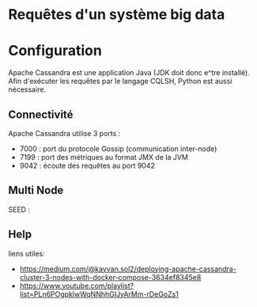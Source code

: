 # Requêtes d'un système big data

# Configuration
Apache Cassandra est une application Java (JDK doit donc e^tre installé). 
Afin d'exécuter les requêtes par le langage CQLSH, Python est aussi nécessaire.
## Connectivité 
Apache Cassandra utilise 3 ports :
- 7000 : port du protocole Gossip (communication inter-node)
- 7199 : port des métriques au format JMX de la JVM
- 9042 : écoute des requêtes au port 9042
## Multi Node
SEED : 
## Help
liens utiles: 
- https://medium.com/@kayvan.sol2/deploying-apache-cassandra-cluster-3-nodes-with-docker-compose-3634ef8345e8
- https://www.youtube.com/playlist?list=PLn6POgpklwWqNNhhGIJyArMm-rDeGoZs1
